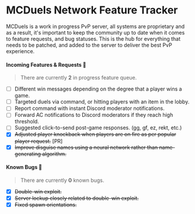 # MCDuels Network Feature Tracker
MCDuels is a work in progress PvP server, all systems are proprietary and as a result, it's important to keep the community up to date when it comes to feature requests, and bug statuses. This is the hub for everything that needs to be patched, and added to the server to deliver the best PvP experience. 

#### Incoming Features & Requests 🤔
> There are currently **2** in progress feature queue.
- [ ] Different win messages depending on the degree that a player wins a game.
- [ ] Targeted duels via command, or hitting players with an item in the lobby.
- [ ] Report command with instant Discord moderator notifications.
- [ ] Forward AC notifications to Discord moderators if they reach high threshold.
- [ ] Suggested click-to-send post-game responses. (gg, gf, ez, rekt, etc.)
- [x] ~~Adjusted player knockback when players are on fire as per popular player request.~~ [PR]
- [x] ~~Improve disguise names using a neural network rather than name-generating algorithm.~~

#### Known Bugs 🐛
> There are currently **0** known bugs.
- [x] ~~Double-win exploit.~~
- [x] ~~Server lockup closely related to double-win exploit.~~
- [x] ~~Fixed spawn orientations.~~
